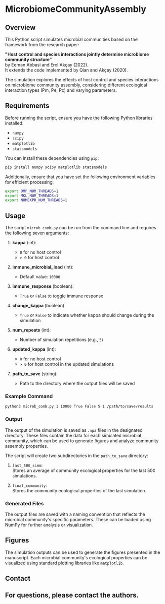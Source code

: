 # MicrobiomeCommunityAssembly

## Overview
This Python script simulates microbial communities based on the framework from the research paper:

**"Host control and species interactions jointly determine microbiome community structure"**  
by Eeman Abbasi and Erol Akçay (2022).  
It extends the code implemented by Qian and Akçay (2020).

The simulation explores the effects of host control and species interactions on microbiome community assembly, considering different ecological interaction types (Pm, Pe, Pc) and varying parameters.

## Requirements

Before running the script, ensure you have the following Python libraries installed:
- `numpy`
- `scipy`
- `matplotlib`
- `statsmodels`

You can install these dependencies using `pip`:
```bash
pip install numpy scipy matplotlib statsmodels
```

Additionally, ensure that you have set the following environment variables for efficient processing:
```bash
export OMP_NUM_THREADS=1
export MKL_NUM_THREADS=1
export NUMEXPR_NUM_THREADS=1
```

## Usage

The script `microb_comb.py` can be run from the command line and requires the following seven arguments:

1. **kappa** (int):  
   - `0` for no host control  
   - `> 0` for host control

2. **immune_microbial_load** (int):  
   - Default value: `10000`

3. **immune_response** (boolean):  
   - `True` or `False` to toggle immune response

4. **change_kappa** (boolean):  
   - `True` or `False` to indicate whether kappa should change during the simulation

5. **num_repeats** (int):  
   - Number of simulation repetitions (e.g., `5`)

6. **updated_kappa** (int):  
   - `0` for no host control  
   - `> 0` for host control in the updated simulations

7. **path_to_save** (string):  
   - Path to the directory where the output files will be saved

### Example Command

```bash
python3 microb_comb.py 1 10000 True False 5 1 /path/to/save/results
```

### Output
The output of the simulation is saved as `.npz` files in the designated directory. These files contain the data for each simulated microbial community, which can be used to generate figures and analyze community assembly properties.

The script will create two subdirectories in the `path_to_save` directory:

1. `last_500_simm`:  
   Stores an average of community ecological properties for the last 500 simulations.

2. `final_community`:  
   Stores the community ecological properties of the last simulation.

### Generated Files

The output files are saved with a naming convention that reflects the microbial community's specific parameters. These can be loaded using NumPy for further analysis or visualization.


## Figures
The simulation outputs can be used to generate the figures presented in the manuscript. Each microbial community's ecological properties can be visualized using standard plotting libraries like `matplotlib`.

## Contact
For questions, please contact the authors. 
---

